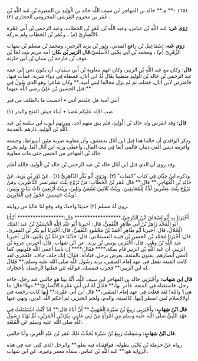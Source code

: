 ١٦٥٤ -** م:** خالد بن المهاجر ابن سيف اللَّه خالد بن الْوَلِيدِ بن المغيرة بْن عَبد اللَّهِ بْن عُمَر بن مخزوم القرشي المخزومي الحجازي (٢) .

**رَوَى عَن:** عَبد اللَّهِ بْن عباس، وعبد اللَّه بْن عُمَر بْن الخطاب، وعبد الرحمن بْن أَبي عَمْرة الأَنْصارِيّ (م) ، وعُمَر بْن الخطاب ولم يدركه.

**رَوَى عَنه:** إِسْمَاعِيل بْن رافع المدني، وثور بْن يزيد الرحبي، ومحمد بْن مسلم بْن شهاب الزُّهْرِيّ (م) ، ومحمد بْن أَبي يَحْيَى الأَسلميّ.**قال الزبير بْن بكار:** أمه مريم بنت لجأ بْن عوف بْن خارجة بْن سنان بْن أَبي حارثة.

**قال:** وكان مع عَبد اللَّهِ بْن الزبير، وكان اتهم معاوية بْن أَبي سفيان، أن يكون دس إِلَى عمه عبد الرحمن بْن خالد بْن الْوَلِيدِ متطببا يقَالَ لَهُ ابن أثال، فسقاه فِي دواء شربة، فمات فيها، فاعترض لابن أثال، فقتله، ثم لم يزل مخالفا لبني أمية،** وكان شاعرا وهو الذي يَقُولُ فِي قتل الحسين بْن عَلِيّ رضي اللَّه عنهما:**

أبني أمية هل علمتم أنني • أحصيت ما بالطلف من قبر

صب الإله عليكم غضبا • أبناء جيش الفتح والبدر (١)

**قال:** وقد انقرض ولد خالد بْن الْوَلِيدِ، فلم يبق منهم أحد، وورثهم أيوب ابن سلمة بْن عَبد اللَّهِ بْن الْوَلِيدِ، دارهم بالمدينة.

وذكر الواقدي أن خالدا هذا قتل ابن أثال بدمشق، وأن معاوية ضربه مئين أسواطا، وحبسه وأغرمه ديتين ألفي دينار، فألقى ألفا فِي بيت المال، وأعطى ورثه ابن أثال ألفا، ولم يخرج خالد بْن المهاجر من الحبس حتى مات معاوية.

وقد روي أن الذي قتل ابن أثال خالد بْن عبد الرحمن بْن خالد بْن الْوَلِيدِ، فالله أعلم.

وذكره ابنُ حِبَّان فِي كتاب "الثقات" (٢) .ورَوَى أَبُو بَكْر الدَّاهِرِيُّ (١) ، عَنْ ثَوْرِ بْنِ يَزِيدَ، عَنْ خَالِدِ بْنِ الْمُهَاجِرِ،** قال:** قال عُمَر بْنُ الْخَطَّابِ: مَنْ تَزَوَّجَ بِنْتَ عشرتسر النَّاظِرِينَ، ومَنْ تَزَوَّجَ بِنْتَ عِشْرِينَ لَذَّةٌ لِلْمُعَانِقِينَ، وبِنْتُ ثَلاثِينَ تَسْمَنُ وتَلِينَ، وبِنْتُ أَرْبَعِينَ ذَاتُ بَنَاتٍ وبَنِينَ، وبِنْتُ خَمِسِينَ عَجُوزٌ فِي الْغَابِرِينَ!.

روى لَهُ مسلم (٢) حديثا واحدا، وقد وقع لنا عاليا من روايته.

أَخْبَرَنَا بِهِ أَبُو إِسْحَاقَ ابْنُ الدَّرَجِيِّ،****************** قال:****************** أَنْبَأَنَا أَبُو الْمَجْدِ زَاهِرُ بْنُ أَبي طَاهِرٍ الثَّقَفِيُّ، قال: أخبرنا أَبُو عَبْدِ اللَّهِ الْحُسَيْنُ بْنُ عَبد المَلِك الْخَلالُ، قال: أخبرنا أَبُو طَاهِرٍ أَحْمَدُ بْنُ مَحْمُودٍ الثَّقَفِيُّ، قال: أَخْبَرَنَا أبو بكر بْن المقرئ، قال: أَخْبَرَنَا مُحَمَّد بْن الحسن بْن قتيبة العسقلاني، قال: حَدَّثَنَا حَرْمَلَةُ بْنُ يَحْيَى، قال: أخبرنا عَبد اللَّهِ بْنُ وهْبٍ، قال: أَخْبَرَنِي يونس بْن يزيد، عن ابْن شهاب، قال: أخبرني عروة بْن الزبير، أن عَبد اللَّهِ بْن الزبير قام بمكة،**** فقَالَ:**** إن ناسا أعمى اللَّه قلوبهم، كما أعمى أبصارهم، يفتون بالمتعة، يعرض برجل، فناداه، فقَالَ: إنك جلف جاف، فلعُمَري لقد كانت المتعة تفعل فِي عهد إمام المتقين، يريد رَسُول اللَّهِ صلى الله عليه وسلم،** فَقَالَ له ابن الزبير:** فجرب فنفسك، فوالله لئن فعلتها لأرجمنك بأحجارك.

**قال ابن شهاب:** وأَخْبَرَنِي خالد بن المهاجر ابن سيف اللَّه، أَنَّهُ بينا هو جالس عند رجل، جاءه رجل، فاستفتاه فِي المتعة، فأمر بها،** فقَالَ لَهُ ابن أَبي عَمْرة الأَنْصارِيّ:** مهلا! قال: ما هي؟ والله! لقد فعلت فِي عهد إمام المتقين،** قال ابن أَبي عَمْرة:** إنها كانت رخصة في أولالإسلام لمن اضطر إليها، كالميتة، والدم، ولحم الخنزير، ثم أحكم اللَّه الدين، ونهى عنها.

**قال ابْنُ شِهَابٍ:** وأَخْبَرَنِي رَبِيعُ بْنُ سَبْرَةَ الْجُهَنِيُّ،** أَنَّ أَبَاهُ قال:** قَدْ كُنْتُ اسْتَمْتَعْتُ فِي عَهْدِ النَّبِيُّ صلى الله عليه وسلم مِنِ امْرَأَةٍ مِنْ بَنِي عَامِرٍ، بِبُرْدَيْنِ أَحْمَرَيْنِ، ثُمَّ نَهَانَا رَسُولُ اللَّهِ صلى الله عليه وسلم عَنِ الْمُتَعَةِ.

**قال ابْنُ شِهَابٍ:** وسَمِعْتُ رَبِيعُ بْنُ سَبْرَةَ يُحَدِّثُ ذَلِكَ عُمَر بْنَ عَبْدِ الْعَزِيزِ، وأنا جالس.

رواه عَنْ حرملة بْن يَحْيَى بطوله، فوافقناه فيه بعلو،** والرجل الذي كنى عنه فِي هذه الرواية هو:** عَبد اللَّهِ بْن عباس، سماه معمر وغيره، عَنِ ابن شهاب.